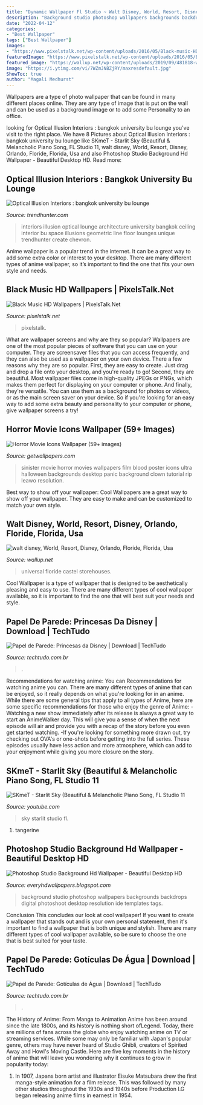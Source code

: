 ```yaml
---
title: "Dynamic Wallpaper Fl Studio ~ Walt Disney, World, Resort, Disney, Orlando, Floride, Florida, Usa"
description: "Background studio photoshop wallpapers backgrounds backdrops digital photoshoot desktop resolution ide templates tags"
date: "2022-04-12"
categories:
- "Best Wallpaper"
tags: ["Best Wallpaper"]
images:
- "https://www.pixelstalk.net/wp-content/uploads/2016/05/Black-music-HD-wallpaper.jpg"
featuredImage: "https://www.pixelstalk.net/wp-content/uploads/2016/05/Black-music-HD-wallpaper.jpg"
featured_image: "https://wallup.net/wp-content/uploads/2019/09/481818-walt-disney-world-resort-disney-orlando-floride-florida-usa-universal-studio-castel-hotel-mickey-night-light-stores-entertainment-parc-childrens-offices-storehouses-towers-buildings-cities.jpg"
image: "https://i.ytimg.com/vi/7WZmJNBZjRY/maxresdefault.jpg"
ShowToc: true
author: "Magali Medhurst"
---
```





Wallpapers are a type of photo wallpaper that can be found in many different places online. They are any type of image that is put on the wall and can be used as a background image or to add some Personality to an office.

	

		
looking for Optical Illusion Interiors : bangkok university bu lounge you've visit to the right place. We have 8 Pictures about Optical Illusion Interiors : bangkok university bu lounge like SKmeT - Starlit Sky (Beautiful &amp; Melancholic Piano Song, FL Studio 11, walt disney, World, Resort, Disney, Orlando, Floride, Florida, Usa and also Photoshop Studio Background Hd Wallpaper - Beautiful Desktop HD. Read more:
		
    
## Optical Illusion Interiors : Bangkok University Bu Lounge

<img loading=lazy src="http://cdn.trendhunterstatic.com/thumbs/bangkok-university-bu-lounge.jpeg" onerror="this.onerror=null;this.src='https://tse1.mm.bing.net/th?id=OIP.MJEEL9dLbzgmnKmdxDQtuwHaFj&amp;pid=15.1';" alt="Optical Illusion Interiors : bangkok university bu lounge">

_Source: trendhunter.com_

>interiors illusion optical lounge architecture university bangkok ceiling interior bu space illusions geometric line floor lounges unique trendhunter create chevron. 

	

Anime wallpaper is a popular trend in the internet. It can be a great way to add some extra color or interest to your desktop. There are many different types of anime wallpaper, so it’s important to find the one that fits your own style and needs.

    
## Black Music HD Wallpapers | PixelsTalk.Net

<img loading=lazy src="https://www.pixelstalk.net/wp-content/uploads/2016/05/Black-music-HD-wallpaper.jpg" onerror="this.onerror=null;this.src='https://tse4.mm.bing.net/th?id=OIP.2zn3ayC5MYuM7OA_eNFajwHaEo&amp;pid=15.1';" alt="Black Music HD Wallpapers | PixelsTalk.Net">

_Source: pixelstalk.net_

>pixelstalk. 

	

What are wallpaper screens and why are they so popular?
Wallpapers are one of the most popular pieces of software that you can use on your computer. They are screensaver files that you can access frequently, and they can also be used as a wallpaper on your own device. There a few reasons why they are so popular. First, they are easy to create. Just drag and drop a file onto your desktop, and you're ready to go! Second, they are beautiful. Most wallpaper files come in high-quality JPEGs or PNGs, which makes them perfect for displaying on your computer or phone. And finally, they're versatile. You can use them as a background for photos or videos, or as the main screen saver on your device. So if you're looking for an easy way to add some extra beauty and personality to your computer or phone, give wallpaper screens a try!

    
## Horror Movie Icons Wallpaper (59+ Images)

<img loading=lazy src="http://getwallpapers.com/wallpaper/full/e/f/7/107558.jpg" onerror="this.onerror=null;this.src='https://tse4.mm.bing.net/th?id=OIP.KlWtb0rMxKY636isu_7R9QHaEo&amp;pid=15.1';" alt="Horror Movie Icons Wallpaper (59+ images)">

_Source: getwallpapers.com_

>sinister movie horror movies wallpapers film blood poster icons ultra halloween backgrounds desktop panic background clown tutorial rip leawo resolution. 

	

Best way to show off your wallpaper:
Cool Wallpapers are a great way to show off your wallpaper. They are easy to make and can be customized to match your own style.

    
## Walt Disney, World, Resort, Disney, Orlando, Floride, Florida, Usa

<img loading=lazy src="https://wallup.net/wp-content/uploads/2019/09/481818-walt-disney-world-resort-disney-orlando-floride-florida-usa-universal-studio-castel-hotel-mickey-night-light-stores-entertainment-parc-childrens-offices-storehouses-towers-buildings-cities.jpg" onerror="this.onerror=null;this.src='https://tse3.mm.bing.net/th?id=OIP.KDy_4TsqPluA6yytETmEoQHaE6&amp;pid=15.1';" alt="walt disney, World, Resort, Disney, Orlando, Floride, Florida, Usa">

_Source: wallup.net_

>universal floride castel storehouses. 

	

Cool Wallpaper is a type of wallpaper that is designed to be aesthetically pleasing and easy to use. There are many different types of cool wallpaper available, so it is important to find the one that will best suit your needs and style.

    
## Papel De Parede: Princesas Da Disney | Download | TechTudo

<img loading=lazy src="https://s2.glbimg.com/ByAXf1TuLTdS43K6ITJ6N9BbP18=/0x600/s.glbimg.com/po/tt2/f/original/2014/09/11/73c01047012d1f4e12313b012911.png" onerror="this.onerror=null;this.src='https://tse2.mm.bing.net/th?id=OIP.09VoDsF-SOKnl0Y0w0HqUgHaFj&amp;pid=15.1';" alt="Papel de Parede: Princesas da Disney | Download | TechTudo">

_Source: techtudo.com.br_

>. 

	

Recommendations for watching anime: You can
Recommendations for watching anime you can. There are many different types of anime that can be enjoyed, so it really depends on what you're looking for in an anime. While there are some general tips that apply to all types of Anime, here are some specific recommendations for those who enjoy the genre of Anime: 
-Watching a new show immediately after its release is always a great way to start an AnimeWalker day. This will give you a sense of when the next episode will air and provide you with a recap of the story before you even get started watching. 
-If you're looking for something more drawn out, try checking out OVA's or one-shots before getting into the full series. These episodes usually have less action and more atmosphere, which can add to your enjoyment while giving you more closure on the story.

    
## SKmeT - Starlit Sky (Beautiful &amp; Melancholic Piano Song, FL Studio 11

<img loading=lazy src="https://i.ytimg.com/vi/7WZmJNBZjRY/maxresdefault.jpg" onerror="this.onerror=null;this.src='https://tse4.mm.bing.net/th?id=OIP.xEq-_fdXPvKkBEaaP_hktAHaEK&amp;pid=15.1';" alt="SKmeT - Starlit Sky (Beautiful &amp; Melancholic Piano Song, FL Studio 11">

_Source: youtube.com_

>sky starlit studio fl. 

	

1. tangerine 

    
## Photoshop Studio Background Hd Wallpaper - Beautiful Desktop HD

<img loading=lazy src="https://4.bp.blogspot.com/-9MpfIOvuAwU/V_jcymQhm_I/AAAAAAAA9Lw/8fjYV_UOMBo45PIBa7S9NLUXTqehaVElQCLcB/s1600/3.jpg" onerror="this.onerror=null;this.src='https://tse1.mm.bing.net/th?id=OIP.qwC9a1gLHCQE0FXswwJB6wAAAA&amp;pid=15.1';" alt="Photoshop Studio Background Hd Wallpaper - Beautiful Desktop HD">

_Source: everyhdwallpapers.blogspot.com_

>background studio photoshop wallpapers backgrounds backdrops digital photoshoot desktop resolution ide templates tags. 

	

Conclusion
This concludes our look at cool wallpaper! If you want to create a wallpaper that stands out and is your own personal statement, then it's important to find a wallpaper that is both unique and stylish. There are many different types of cool wallpaper available, so be sure to choose the one that is best suited for your taste.

    
## Papel De Parede: Gotículas De Água | Download | TechTudo

<img loading=lazy src="https://s2.glbimg.com/IQl-Ho7mgAJ3cFTam-CVq0cIJEc=/0x600/s.glbimg.com/po/tt2/f/original/2014/09/11/01004f20012d004c12313b075c91.jpeg" onerror="this.onerror=null;this.src='https://tse1.mm.bing.net/th?id=OIP.bz1bjmRPEaGktr_weRz7SgHaEc&amp;pid=15.1';" alt="Papel de Parede: Gotículas de Água | Download | TechTudo">

_Source: techtudo.com.br_

>. 

	

The History of Anime: From Manga to Animation
Anime has been around since the late 1800s, and its history is nothing short ofLegend. Today, there are millions of fans across the globe who enjoy watching anime on TV or streaming services. While some may only be familiar with Japan's popular genre, others may have never heard of Studio Ghibli, creators of Spirited Away and Howl's Moving Castle. Here are five key moments in the history of anime that will leave you wondering why it continues to grow in popularity today:
1) In 1907, Japans born artist and illustrator Eisuke Matsubara drew the first manga-style animation for a film release. This was followed by many other studios throughout the 1930s and 1940s before Production I.G began releasing anime films in earnest in 1954.

